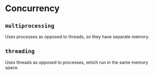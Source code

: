 # Concurrency

## `multiprocessing`

Uses processes as opposed to threads, so they have separate memory.

## `threading`

Uses threads as opposed to processes, which run in the same memory space.


